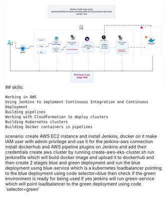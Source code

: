 <img src="/Blank diagram(2).png" alt="Permissions" />
## skills:

    Working in AWS
    Using Jenkins to implement Continuous Integration and Continuous Deployment
    Building pipelines
    Working with CloudFormation to deploy clusters
    Building Kubernetes clusters
    Building Docker containers in pipelines

scenario:
    create AWS EC2 instance and install Jenkins, docker on it
    make IAM user with admin privilege and use it for the jenkins-aws connection
    install dockerhub and AWS pipeline plugins on Jenkins and add their credentials
    create aws cluster by running create-aws-eks-cluster.sh
    run jenkinsfile which will build docker image and upload it to dockerhub and then create 2 stages blue and green deployment and run the blue deployment using blue-service which is a kubernetes loadbalancer pointing to the blue deployment using code selector=blue then check if the green environment is ready for being used if yes jenkins will run green-service which will point loadbalancer to the green deployment using code `selector=green'
